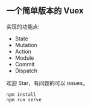 ## 一个简单版本的 Vuex

实现的功能点:

- State
- Mutation
- Action
- Module
- Commit
- Dispatch

欢迎 Star，有问题的可以 issues。

```
npm install
npm run serve
```
